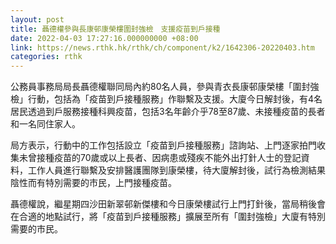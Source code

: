 ```yaml
---
layout: post
title: 聶德權參與長康邨康榮樓圍封強檢　支援疫苗到戶接種
date: 2022-04-03 17:27:16.000000000 +08:00
link: https://news.rthk.hk/rthk/ch/component/k2/1642306-20220403.htm
categories: rthk
---
```


公務員事務局局長聶德權聯同局內約80名人員，參與青衣長康邨康榮樓「圍封強檢」行動，包括為「疫苗到戶接種服務」作聯繫及支援。大廈今日解封後，有4名居民透過到戶服務接種科興疫苗，包括3名年齡介乎78至87歲、未接種疫苗的長者和一名同住家人。

局方表示，行動中的工作包括設立「疫苗到戶接種服務」諮詢站、上門逐家拍門收集未曾接種疫苗的70歲或以上長者、因病患或殘疾不能外出打針人士的登記資料，工作人員進行聯繫及安排醫護團隊到康榮樓，待大廈解封後，試行為檢測結果陰性而有特別需要的市民，上門接種疫苗。

聶德權說，繼星期四沙田新翠邨新傑樓和今日康榮樓試行上門打針後，當局稍後會在合適的地點試行，將「疫苗到戶接種服務」擴展至所有「圍封強檢」大廈有特別需要的市民。
